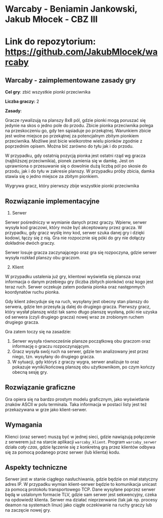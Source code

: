 ﻿# Warcaby - Beniamin Jankowski, Jakub Młocek - CBZ III

# Link do repozytorium: https://github.com/JakubMlocek/warcaby

## Warcaby - zaimplementowane zasady gry

**Cel gry**: zbić wszystkie pionki przeciwnika

**Liczba graczy:** 2

**Zasady**:

Gracze rywalizują na planszy 8x8 pól, gdzie pionki mogą poruszać się jedynie na skos o jedno pole do przodu. Zbicie pionka przeciwnika polega na przeskoczeniu go, gdy ten sąsiaduje po przekątnej. Warunkiem zbicie jest wolne miejsce po przekątnej za potencjalnym zbitym pionkiem przeciwnika. Możliwe jest bicie wielkorotne wielu pionków zgodnie z poprzednim opisem. Można bić zarówno do tyłu jak i do przodu.

W przypadku, gdy ostatnią pozycją pionka jest ostatni rząd wg gracza (najbliższej przeciwnikia), pionek zamienia się w damkę. Jest on uprawniona o przesuwanie się o dowolnie dużą liczbą pól po skosie do przodu, jak i do tyłu w zakresie planszy. W przypadku próby zbicia, damka stawia się o jedno miejsce za zbitym pionkiem.

Wygrywa gracz, który pierwszy zbije wszystkie pionki przeciwnika

## Rozwiązanie implementacyjne

1. Serwer 

Serwer pośredniczy w wymianie danych przez graczy. Wpierw, serwer wysyła kod graczowi, który może być akceptowany przez gracza. W przypadku, gdy gracz wyślę inny kod, serwer szuka danej gry i dzięki kodowi, łączy się z nią. Gra nie rozpocznie się póki do gry nie dołączy dokładnie dwóch graczy.

Serwer losuje gracza zaczynającego oraz gra się rozpoczyna, gdzie serwer wysyła rozkład planszy obu graczom.

2. Klient

W przypadku ustalenia już gry, klientowi wyświetla się plansza oraz informacja o danym przebiegu gry (liczba zbitych pionków) oraz kogo jest teraz ruch. Serwer oczekuje zatem podania pionka oraz następnmych koordynatów ruchu pionka. 

Gdy klient zdecyduje się na ruch, wysyłany jest obecny stan planszy do serwera, gdzie ten przesyła ją dalej do drugiego gracza. Pierwszy gracz, który wysłał planszę widzi tak samo długo planszę wysłaną, póki nie uzyska od serwera (czyli drugiego gracza) nowej wraz ze zrobionym ruchem drugiego gracza.

Gra zatem toczy się na zasadzie:

1. Serwer wysyła równocześnie plansze początkową obu graczom oraz informację o graczu rozpoczynającym.
2. Gracz wysyła swój ruch na serwer, gdzie ten analizowany jest przez niego, tzn. wysyłany do drugiego gracza.
3. W sytuacji, gdy któryś z graczy wygra, serwer analizuje to oraz pokazuje wyniki/końcową planszę obu użytkownikom, po czym kończy obecną sesję gry.

## Rozwiązanie graficzne

Gra opiera się na bardzo prostym modelu graficznym, jako wyświetlanie znaków ASCII w polu terminala. Taka informacja w postaci listy jest też przekazywana w grze jako klient-serwer.

## Wymagania

Klienci (oraz serwer) muszą być w jednej sieci, gdzie nawiązują połączenie z serwerem już na starcie aplikacji `warcaby_klient`. Program `warcaby_serwer` działa *cały czas*, gdzie łączenie się z konkretną grą przez klientów odbywa się za pomocą podanego przez serwer (lub klienta) kodu.

## Aspekty techniczne

Serwer jest w stanie ciągłego nasłuchiwania, gdzie będzie on miał statyczny adres IP. W przypadku wymian klient-serwer będzie to komunikacja unicast za pomocą protokołu transportowego TCP. Dane wysyłane poprzez serwer będą w ustalonym formacie TLV, gdzie sam serwer jest sekwencyjny, czeka na opdowiedź klienta. Serwer ma działać nieprzerwanie (tak jak np. procesy deamon na systemach linux) jako ciągłe oczekiwanie na ruchy graczy lub na zaczęcie nowej gry. 
